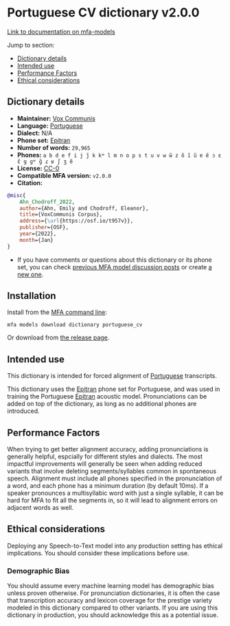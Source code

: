 
# Portuguese CV dictionary v2.0.0

[Link to documentation on mfa-models](https://mfa-models.readthedocs.io/en/main/dictionary/portuguese_cv.html)

Jump to section:

- [Dictionary details](#dictionary-details)
- [Intended use](#intended-use)
- [Performance Factors](#performance-factors)
- [Ethical considerations](#ethical-considerations)

## Dictionary details

- **Maintainer:** [Vox Communis](https://osf.io/t957v/)
- **Language:** [Portuguese](https://en.wikipedia.org/wiki/Portuguese_language)
- **Dialect:** N/A
- **Phone set:** [Epitran](https://github.com/dmort27/epitran)
- **Number of words:** `29,965`
- **Phones:** `a b d e f i j j̃ k kʷ l m n o p s t u v w w̃ z õ ĩ ũ ɐ ɐ̃ ɔ ɛ ɛ̃ ɡ ɡʷ ɡ̃ ɾ ʁ ʃ ʒ ẽ`
- **License:** [CC-0](https://creativecommons.org/publicdomain/zero/1.0/)
- **Compatible MFA version:** `v2.0.0`
- **Citation:**

```bibtex
@misc{
	Ahn_Chodroff_2022,
	author={Ahn, Emily and Chodroff, Eleanor},
	title={VoxCommunis Corpus},
	address={\url{https://osf.io/t957v}},
	publisher={OSF},
	year={2022},
	month={Jan}
}
```

- If you have comments or questions about this dictionary or its phone set, you can check [previous MFA model discussion posts](https://github.com/MontrealCorpusTools/mfa-models/discussions?discussions_q=Portuguese+CV+dictionary+v2.0.0) or create [a new one](https://github.com/MontrealCorpusTools/mfa-models/discussions/new).

## Installation

Install from the [MFA command line](https://montreal-forced-aligner.readthedocs.io/en/latest/user_guide/models/index.html):

```
mfa models download dictionary portuguese_cv
```

Or download from [the release page](https://github.com/MontrealCorpusTools/mfa-models/releases/tag/dictionary-portuguese_cv-v2.0.0).

## Intended use

This dictionary is intended for forced alignment of [Portuguese](https://en.wikipedia.org/wiki/Portuguese_language) transcripts.

This dictionary uses the [Epitran](https://github.com/dmort27/epitran) phone set for Portuguese, and was used in training the Portuguese [Epitran](https://github.com/dmort27/epitran) acoustic model.
Pronunciations can be added on top of the dictionary, as long as no additional phones are introduced.

## Performance Factors

When trying to get better alignment accuracy, adding pronunciations is generally helpful, espcially for different styles and dialects.
The most impactful improvements will generally be seen when adding reduced variants that
involve deleting segments/syllables common in spontaneous speech.  Alignment must include all phones specified in the pronunciation of a word, and each phone has
a minimum duration (by default 10ms). If a speaker pronounces a multisyllabic word with just a single syllable, it can be hard for MFA to fit all the segments in,
so it will lead to alignment errors on adjacent words as well.

## Ethical considerations

Deploying any Speech-to-Text model into any production setting has ethical implications. You should consider these implications before use.

### Demographic Bias

You should assume every machine learning model has demographic bias unless proven otherwise.
For pronunciation dictionaries, it is often the case that transcription accuracy and lexicon coverage for the prestige variety modeled in this dictionary compared to other variants.
If you are using this dictionary in production, you should acknowledge this as a potential issue.
